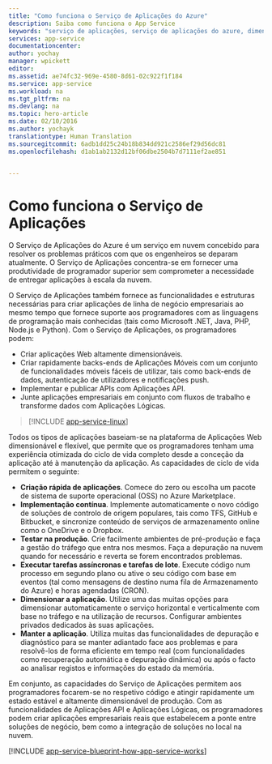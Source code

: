 ```yaml
---
title: "Como funciona o Serviço de Aplicações do Azure"
description: Saiba como funciona o App Service
keywords: "serviço de aplicações, serviço de aplicações do azure, dimensionar, dimensionável, plano do serviço de aplicações, custo do serviço de aplicações"
services: app-service
documentationcenter: 
author: yochay
manager: wpickett
editor: 
ms.assetid: ae74fc32-969e-4580-8d61-02c922f1f184
ms.service: app-service
ms.workload: na
ms.tgt_pltfrm: na
ms.devlang: na
ms.topic: hero-article
ms.date: 02/10/2016
ms.author: yochayk
translationtype: Human Translation
ms.sourcegitcommit: 6adb1dd25c24b18b834dd921c2586ef29d56dc81
ms.openlocfilehash: d1ab1ab2132d12bf06dbe2504b7d7111ef2ae851


---
```

# <a name="how-app-service-works"></a>Como funciona o Serviço de Aplicações
O Serviço de Aplicações do Azure é um serviço em nuvem concebido para resolver os problemas práticos com que os engenheiros se deparam atualmente.
O Serviço de Aplicações concentra-se em fornecer uma produtividade de programador superior sem comprometer a necessidade de entregar aplicações à escala da nuvem.

O Serviço de Aplicações também fornece as funcionalidades e estruturas necessárias para criar aplicações de linha de negócio empresariais ao mesmo tempo que fornece suporte aos programadores com as linguagens de programação mais conhecidas (tais como Microsoft .NET, Java, PHP, Node.js e Python).
Com o Serviço de Aplicações, os programadores podem:

* Criar aplicações Web altamente dimensionáveis.
* Criar rapidamente backs-ends de Aplicações Móveis com um conjunto de funcionalidades móveis fáceis de utilizar, tais como back-ends de dados, autenticação de utilizadores e notificações push.
* Implementar e publicar APIs com Aplicações API.
* Junte aplicações empresariais em conjunto com fluxos de trabalho e transforme dados com Aplicações Lógicas.

> [!INCLUDE [app-service-linux](../../includes/app-service-linux.md)]
> 
> 

Todos os tipos de aplicações baseiam-se na plataforma de Aplicações Web dimensionável e flexível, que permite que os programadores tenham uma experiência otimizada do ciclo de vida completo desde a conceção da aplicação até à manutenção da aplicação. As capacidades de ciclo de vida permitem o seguinte:

* **Criação rápida de aplicações**. Comece do zero ou escolha um pacote de sistema de suporte operacional (OSS) no Azure Marketplace.
* **Implementação contínua**. Implemente automaticamente o novo código de soluções de controlo de origem populares, tais como TFS, GitHub e Bitbucket, e sincronize conteúdo de serviços de armazenamento online como o OneDrive e o Dropbox.
* **Testar na produção**. Crie facilmente ambientes de pré-produção e faça a gestão do tráfego que entra nos mesmos. Faça a depuração na nuvem quando for necessário e reverta se forem encontrados problemas.
* **Executar tarefas assíncronas e tarefas de lote**. Execute código num processo em segundo plano ou ative o seu código com base em eventos (tal como mensagens de destino numa fila de Armazenamento do Azure) e horas agendadas (CRON).
* **Dimensionar a aplicação**. Utilize uma das muitas opções para dimensionar automaticamente o serviço horizontal e verticalmente com base no tráfego e na utilização de recursos. Configurar ambientes privados dedicados às suas aplicações.   
* **Manter a aplicação**. Utiliza muitas das funcionalidades de depuração e diagnóstico para se manter adiantado face aos problemas e para resolvê-los de forma eficiente em tempo real (com funcionalidades como recuperação automática e depuração dinâmica) ou após o facto ao analisar registos e informações do estado da memória.

Em conjunto, as capacidades do Serviço de Aplicações permitem aos programadores focarem-se no respetivo código e atingir rapidamente um estado estável e altamente dimensionável de produção. Com as funcionalidades de Aplicações API e Aplicações Lógicas, os programadores podem criar aplicações empresariais reais que estabelecem a ponte entre soluções de negócio, bem como a integração de soluções no local na nuvem.  

[!INCLUDE [app-service-blueprint-how-app-service-works](../../includes/app-service-blueprint-how-app-service-works.md)]




<!--HONumber=Dec16_HO2-->


